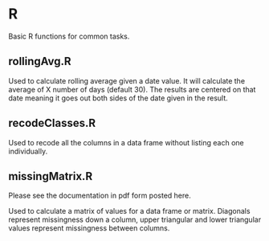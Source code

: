 # R

Basic R functions for common tasks.

## rollingAvg.R

Used to calculate rolling average given a date value. It will calculate the average of X number of days (default 30). The results are centered on that date meaning it goes out both sides of the date given in the result.

## recodeClasses.R

Used to recode all the columns in a data frame without listing each one individually. 

## missingMatrix.R

Please see the documentation in pdf form posted here. 

Used to calculate a matrix of values for a data frame or matrix. Diagonals represent missingness down a column, upper triangular and lower triangular values represent missingness between columns. 


